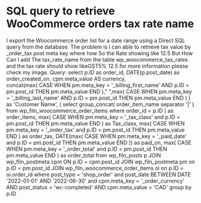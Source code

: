 
# SQL query to retrieve WooCommerce orders tax rate name

I export the Woocommerce order list for a date range using a Direct SQL query from the database. The problem is I can able to retrieve tax value by _order_tax post meta key where how So the Rate showing like 12.5 But How Can I add The tax_rate_name from the table
wp_woocommerce_tax_rates and the tax rate should show likeGST5% 12.5 for more information please check my image.
Query:
select
    p.ID as order_id,
    DATE(p.post_date) as order_created_on,
    cpm.meta_value AS currency,   
    concat(max( CASE WHEN pm.meta_key = '_billing_first_name'  AND p.ID = pm.post_id THEN pm.meta_value END )," ",max( CASE WHEN pm.meta_key = '_billing_last_name'   AND p.ID = pm.post_id THEN pm.meta_value END ) ) as 'Customer Name',
    ( select group_concat( order_item_name separator '|' ) from wp_filn_woocommerce_order_items where order_id = p.ID ) as order_items,
    max( CASE WHEN pm.meta_key = '_tax_class' and p.ID = pm.post_id THEN pm.meta_value END ) as Tax_class,
    max( CASE WHEN pm.meta_key = '_order_tax' and p.ID = pm.post_id THEN pm.meta_value END ) as order_tax,
    DATE(max( CASE WHEN pm.meta_key = '_paid_date' and p.ID = pm.post_id THEN pm.meta_value END )) as paid_on,
    max( CASE WHEN pm.meta_key = '_order_total' and p.ID = pm.post_id THEN pm.meta_value END ) as order_total
from
    wp_filn_posts p 
    JOIN wp_filn_postmeta cpm ON p.ID = cpm.post_id
    JOIN wp_filn_postmeta pm on p.ID = pm.post_id
    JOIN wp_filn_woocommerce_order_items oi on p.ID = oi.order_id
where
    post_type = 'shop_order' and
    post_date BETWEEN DATE '2022-01-01' AND '2022-06-30' and
    cpm.meta_key = '_order_currency' AND
    post_status = 'wc-completed' AND 
    cpm.meta_value = 'CAD'
group by
p.ID




        
